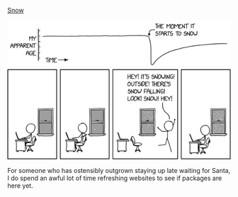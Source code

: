 [Snow](https://xkcd.com/2866)

![Snow](./random_comic.png)

For someone who has ostensibly outgrown staying up late waiting for Santa, I do spend an awful lot of time refreshing websites to see if packages are here yet.

